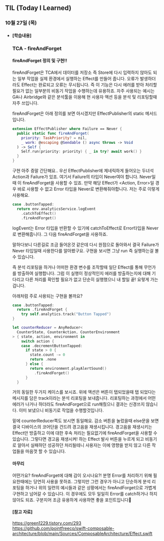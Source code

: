 ## TIL (Today I Learned)

### 10월 27일 (목)    

- #### [학습내용] 
    ### TCA - fireAndForget
    
    #### fireAndForget 정의 및 구현!!      

    fireAndForget은 TCA에서 데이터를 저장소 즉 Store에 다시 입력하지 않아도 되는 일부 작업을 실제 환경에서 실행하는 Effect를 만들어 줍니다.
    오류가 발생하더라도 Effect는 완료되고 오류는 무시됩니다.
    즉 이 기능은 다시 에러를 받아 처리할 필요가 없는 일부분의 비동기 작업을 수행하는데 유용하죠.
    자주 사용되는 예시는 GA나 Airbridge와 같은 분석툴을 이용해 현 사용자 액션 등을 분석 및 리포팅할때 자주 쓰입니다.

    fireAndForget은 아래 정의를 보면 아시겠지만 EffectPublisher의 static 메서드입니다.
    ```swift
    extension EffectPublisher where Failure == Never {
      public static func fireAndForget(
        priority: TaskPriority? = nil,
        _ work: @escaping @Sendable () async throws -> Void
      ) -> Self {
        Self.run(priority: priority) { _ in try? await work() }
      }
    }
    ```
    구현 아주 증말 간단해요..
    우선 EffectPublisher에 제네릭하게 들어오는 두녀석 Action과 Failure가 있죠.
    여기서 Failure의 타입이 Never여야 합니다.
    Never일때 이 fireAndForget을 사용할 수 있죠.
    만약 해당 Effect가 <Action, Error>일 경우 바로 사용할 수 없고 Error 타입을 Never로 변환해줘야합니다.
    저는 주로 이렇게 사용해요.
    ```swift
    case .buttonTapped:
      return env.analyticsService.logEvent
        .catchToEffect()
        .fireAndForget()
    ```
    logEvent는 Error 타입을 반환할 수 있기에 catchToEffect로 Error타입을 Never로 변환해줍니다.
    그 다음 fireAndForget을 사용하죠.

    말하다보니 다른길로 조금 들어온것 같은데 다시 원점으로 돌아와서 결국 Failure가 Never 타입일때 사용한다를 알아봤구요.
    구현을 보시면 그냥 run 즉 실행하는걸 볼 수 있습니다.

    즉 분석 리포팅을 하거나 어떠한 환경 변수를 조작할때 일단 Effect를 통해 무언가를 방출하여 실행합니다.
    그럼 이 실행이 정상적인지 에러를 방출하는지에 대해 기다리고 다른 처리를 확인할 필요가 없고 단순히 실행했으니 내 할일 끝!
    요렇게 가는겁니다.

    아래처럼 주로 사용되는 구현을 볼까요?
    ```swift
    case .buttonTapped:
      return .fireAndForget {
        try self.analytics.track("Button Tapped")
    }

    let counterReducer = AnyReducer<
      CounterState, CounterAction, CounterEnvironment
    > { state, action, environment in
        switch action {
        case .decrementButtonTapped:
          if state > 0 {
            state.count -= 0
            return .none
          } else {
            return environment.playAlertSound()
              .fireAndForget()
          }
      }
    ```
    거의 동일한 두가지 케이스를 보시죠.
    위에 액션은 버튼이 탭되었을때 탭 되었다는 메시지를 담은 track이라는 분석 리포팅을 보내줍니다.
    리포팅하는 과정에서 어떤 에러가 나거나 하더라도 fireAndForget으로 run해줬으니 결과는 신경쓰지 않습니다.
    이미 보냈으니 비동기로 작업을 수행할것입니다.

    밑에 counterReducer쪽도 보시면 동일해요.
    감소 버튼을 눌렀을때 else문을 보면 결국 디바이스의 코어단을 건드려 경고음을 재생시킵니다.
    경고음을 재생시키는 Effect만 방출하고 이에 대한 후속 처리는 필요없기에 fireAndForget을 사용할 수 있습니다.
    그렇다면 경고음 재생시켜! 하는 Effect 발사 버튼을 누르게 되고 비동기로 알아서 실패하던 성공하던 처리될테니 사용자는 이에 영향을 받지 않고 다른 작업들을 마음껏 할 수 있습니다.

    #### 마무리

    어떤가요? fireAndForget에 대해 감이 오시나요?!
    분명 Error를 처리하기 위해 필요한때에는 당연히 사용을 못하죠.
    그렇지만 그런 경우가 아니고 단순하게 분석 리포팅을 하거나 위의 일련의 예시들과 같은 상황에서는 fireAndForget으로 가볍게 구현하고 넘어갈 수 있습니다.
    이 경우에도 모두 일일히 Error를 catch하거나 하지 않아도 되죠.
    구분지어 조금 유용하게 사용하면 좋을 포인트입니다🙌

    #### [참고 자료]
    https://green1229.tistory.com/293   
    https://github.com/pointfreeco/swift-composable-architecture/blob/main/Sources/ComposableArchitecture/Effect.swift
